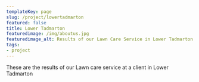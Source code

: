 ```yaml
---
templateKey: page
slug: /project/lowertadmarton
featured: false
title: Lower Tadmarton
featuredimage: /img/aboutus.jpg
featuredimage_alt: Results of our Lawn Care Service in Lower Tadmarton
tags:
- project
---
```

These are the results of our Lawn care service at a client in Lower Tadmarton


